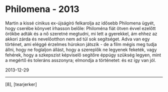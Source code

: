 # Philomena - 2013

Martin a kissé cinikus ex-újságíró felkarolja az idősebb Philomena ügyét, hogy cserébe könyvet írhasson belőle: Philoména fiát ötven évvel ezelőtt örökbe adták és a nő szeretné megtudni, mi lett a gyerekkel, ám ehhez az akkori zárda és nevelőotthon nem ad túl sok segítséget. Adva van egy történet, ami eléggé érzelmes húrokon játszik - de a film mégis meg tudja állni, hogy ne foglaljon állást, hogy a szereplők ne legyenek feketék, vagy fehérek, hogy a szkepszist képviselő segítőre éppúgy szükség legyen, mint a megértő és toleráns asszonyra; elmondja a történetet: és ez így van jól.

2013-12-29 

----

[8], [tearjerker]